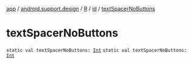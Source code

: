 [app](../../../index.md) / [android.support.design](../../index.md) / [R](../index.md) / [id](index.md) / [textSpacerNoButtons](.)

# textSpacerNoButtons

`static val textSpacerNoButtons: `[`Int`](https://kotlinlang.org/api/latest/jvm/stdlib/kotlin/-int/index.html)
`static val textSpacerNoButtons: `[`Int`](https://kotlinlang.org/api/latest/jvm/stdlib/kotlin/-int/index.html)